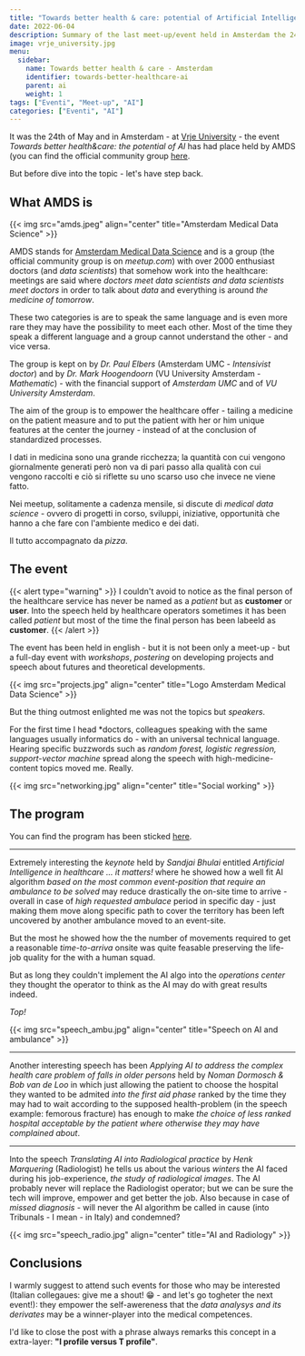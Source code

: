 ```yaml
---
title: "Towards better health & care: potential of Artificial Intelligence"
date: 2022-06-04
description: Summary of the last meet-up/event held in Amsterdam the 24th of May, where a screenshot about medicine and progresses of AI into the field has been made.
image: vrje_university.jpg
menu:
  sidebar:
    name: Towards better health & care - Amsterdam
    identifier: towards-better-healthcare-ai
    parent: ai
    weight: 1
tags: ["Eventi", "Meet-up", "AI"]
categories: ["Eventi", "AI"]
---
```


It was the 24th of May and in Amsterdam - at [Vrje University](https://vrje.nl) - the event *Towards better health&care: the potential of AI* has had place held by AMDS (you can find the official community group [here](https://www.meetup.com/it-IT/amsterdam-medical-data-science/).

But before dive into the topic - let's have step back.

## What AMDS is

{{< img src="amds.jpeg" align="center" title="Amsterdam Medical Data Science" >}}

AMDS stands for [Amsterdam Medical Data Science](https://www.amsterdammedicaldatascience.nl/) and is a group (the official community group is on _meetup.com_) with over 2000 enthusiast doctors (and _data scientists_) that somehow work into the healthcare: meetings are said where _doctors meet data scientists and data scientists meet doctors_ in order to talk about *data* and everything is around *the medicine of tomorrow*.

These two categories is are to speak the same language and is even more rare they may have the possibility to meet each other. Most of the time they speak a different language and a group cannot understand the other - and vice versa.

The group is kept on by *Dr. Paul Elbers* (Amsterdam UMC - _Intensivist doctor_) and by *Dr. Mark Hoogendoorn* (VU University Amsterdam - _Mathematic_) - with the financial support of _Amsterdam UMC_  and of _VU University Amsterdam_.

The aim of the group is to empower the healthcare offer - tailing a medicine on the patient measure and to put the patient with her or him unique features at the center the journey - instead of at the conclusion of standardized processes.


I dati in medicina sono una grande ricchezza; la quantità con cui vengono giornalmente generati però non va di pari passo alla qualità con cui vengono raccolti e ciò si riflette su uno scarso uso che invece ne viene fatto.

Nei meetup, solitamente a cadenza mensile, si discute di _medical data science_ - ovvero di progetti in corso, sviluppi, iniziative, opportunità che hanno a che fare con l'ambiente medico e dei dati.

Il tutto accompagnato da *pizza*.

## The event

{{< alert type="warning" >}}
I couldn't avoid to notice as the final person of the healthcare service has never be named as a _patient_ but as **customer** or **user**.
Into the speech held by healthcare operators sometimes it has been called _patient_ but most of the time the final person has been labeeld as **customer**.
{{< /alert >}}

The event has been held in english - but it is not been only a meet-up - but a full-day event with _workshops_, _postering_ on developing projects and speech about futures and theoretical developments.

{{< img src="projects.jpg" align="center" title="Logo Amsterdam Medical Data Science" >}}

But the thing outmost enlighted me was not the topics but *speakers*.

For the first time I head *doctors, colleagues speaking with the same languages usually informatics do - with an universal technical language.
Hearing specific buzzwords such as _random forest, logistic regression, support-vector machine_ spread along the speech with high-medicine-content topics moved me. Really.

{{< img src="networking.jpg" align="center" title="Social working" >}}

## The program

You can find the program has been sticked [here](https://www.ai-health.nl/towards-better-health-care-the-potential-of-ai/).

* * *

Extremely interesting the _keynote_ held by _Sandjai Bhulai_ entitled *Artificial Intelligence in healthcare … it matters!* where he showed how a well fit AI algorithm *based on the most common event-position that require an ambulance to be solved* may reduce drastically the on-site time to arrive - overall in case of _high requested ambulace_ period in specific day - just making them move along specific path to cover the territory has been left uncovered by another ambulance moved to an event-site.

But the most he showed how the the number of movements required to get a reasonable _time-to-arriva_ onsite was quite feasable preserving the life-job quality for the with a human squad.

But as long they couldn't implement the AI algo into the _operations center_ they thought the operator to think as the AI may do with great results indeed.

*Top!*

{{< img src="speech_ambu.jpg" align="center" title="Speech on AI and ambulance"  >}}

* * *

Another interesting speech has been *Applying AI to address the complex health care problem of falls in older persons* held by _Noman Dormosch & Bob van de Loo_ in which just allowing the patient to choose the hospital they wanted to be admited *into the first aid phase* ranked by the time they may had to wait according to the supposed health-problem (in the speech example: femorous fracture) has enough to make *the choice of less ranked hospital acceptable by the patient where otherwise they may have complained about*.

* * *

Into the speech *Translating AI into Radiological practice* by _Henk Marquering_  (Radiologist) he tells us about the various _winters_ the AI faced during his job-experience, *the study of radiological images*.
The AI probably never will replace the Radiologist operator; but we can be sure the tech will improve, empower and get better the job.
Also because in case of _missed diagnosis_ - will never the AI algorithm be called in cause (into Tribunals - I mean - in Italy) and condemned?

{{< img src="speech_radio.jpg" align="center" title="AI and Radiology" >}}

## Conclusions

I warmly suggest to attend such events for those who may be interested (Italian collegaues: give me a shout! :grin: - and let's go togheter the next event!): they empower the self-awereness that the _data analysys and its derivates_ may be a winner-player into the medical competences.

I'd like to close the post with a phrase always remarks this concept in a extra-layer: **"I profile versus T profile"**.

